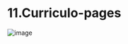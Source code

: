 # 11.Curriculo-pages

![image](https://user-images.githubusercontent.com/117463401/215805055-42e88180-c7c0-401d-a6c8-7ec493afb71e.png)

